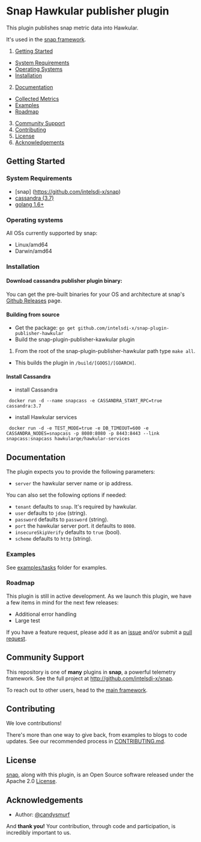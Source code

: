 # Snap Hawkular publisher plugin 
This plugin publishes snap metric data into Hawkular.

It's used in the [snap framework](http://github.com/intelsdi-x/snap).

1. [Getting Started](#getting-started)
  * [System Requirements](#system-requirements)
  * [Operating Systems](#operating-systems)
  * [Installation](#installation)
2. [Documentation](#documentation)
  * [Collected Metrics](#collected-metrics)
  * [Examples](#examples)
  * [Roadmap](#roadmap)
3. [Community Support](#community-support)
4. [Contributing](#contributing)
5. [License](#license-and-authors)
6. [Acknowledgements](#acknowledgements)

## Getting Started
### System Requirements
* [snap] (https://github.com/intelsdi-x/snap)
* [cassandra (3.7)](http://cassandra.apache.org)
* [golang 1.6+](https://golang.org/dl/)

### Operating systems
All OSs currently supported by snap:
* Linux/amd64
* Darwin/amd64

### Installation
#### Download cassandra publisher plugin binary:
You can get the pre-built binaries for your OS and architecture at snap's [Github Releases](https://github.com/intelsdi-x/snap/releases) page.

#### Building from source
* Get the package: 
```go get github.com/intelsdi-x/snap-plugin-publisher-hawkular```
* Build the snap-plugin-publisher-kawkular plugin
1. From the root of the snap-plugin-publisher-hawkular path type ```make all```.
* This builds the plugin in `/build/[GOOS]/[GOARCH]`.

#### Install Cassandra
* install Cassandra
```
 docker run -d --name snapcass -e CASSANDRA_START_RPC=true cassandra:3.7
```
* install Hawkular services
```
 docker run -d -e TEST_MODE=true -e DB_TIMEOUT=600 -e CASSANDRA_NODES=snapcass -p 8080:8080 -p 8443:8443 --link snapcass:snapcass hawkularqe/hawkular-services
```

## Documentation

The plugin expects you to provide the following parameters:
 - `server` the hawkular server name or ip address.

You can also set the following options if needed:
 - `tenant` defaults to `snap`. It's required by hawkular.
 - `user` defaults to `jdoe` (string). 
 - `password` defaults to `password` (string).
 - `port` the hawkular server port. it defaults to `8080`.
 - `insecureSkipVerify` defaults to `true` (bool).
 - `scheme` defaults to `http` (string).

### Examples
See [examples/tasks](https://github.com/intelsdi-x/snap-plugin-publisher-hawkular/tree/master/examples/tasks) folder for examples.  

### Roadmap
This plugin is still in active development. As we launch this plugin, we have a few items in mind for the next few releases: 
 * Additional error handling
 * Large test
 
If you have a feature request, please add it as an [issue](https://github.com/intelsdi-x/snap-plugin-publisher-hawkular/issues/new) and/or 
submit a [pull request](https://github.com/intelsdi-x/snap-plugin-publisher-hawkular/pulls).

## Community Support
This repository is one of **many** plugins in **snap**, a powerful telemetry framework. See the full project at http://github.com/intelsdi-x/snap.

To reach out to other users, head to the [main framework](https://github.com/intelsdi-x/snap#community-support).

## Contributing
We love contributions!

There's more than one way to give back, from examples to blogs to code updates. See our recommended process in [CONTRIBUTING.md](CONTRIBUTING.md).

## License
[snap](http://github.com:intelsdi-x/snap), along with this plugin, is an Open Source software released under the Apache 2.0 [License](LICENSE).

## Acknowledgements
* Author: [@candysmurf](https://github.com/candysmurf)

And **thank you!** Your contribution, through code and participation, is incredibly important to us.

